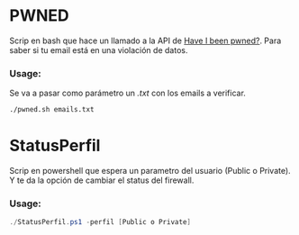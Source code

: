 # PWNED

Scrip en bash que hace un llamado a la API de [Have I been pwned?][pwned].
Para saber si tu email está en una violación de datos.

### Usage:
Se va a pasar como parámetro un _.txt_ con los emails a verificar.

```bash
./pwned.sh emails.txt
```

# StatusPerfil

Scrip en powershell que espera un parametro del usuario (Public o Private).
Y te da la opción de cambiar el status del firewall.

### Usage:

```powershell
./StatusPerfil.ps1 -perfil [Public o Private]
```

[pwned]:https://haveibeenpwned.com/ "https://haveibeenpwned.com/"
